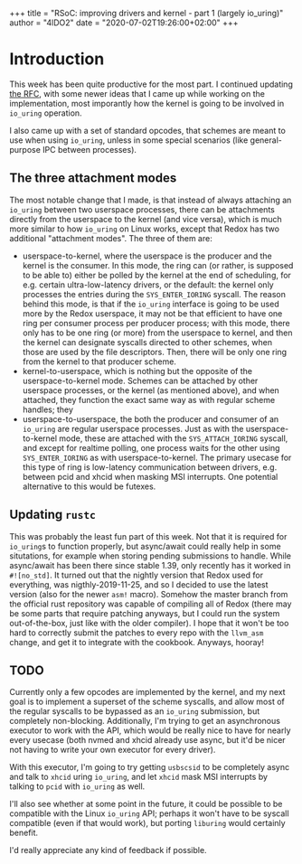 +++
title = "RSoC: improving drivers and kernel - part 1 (largely io_uring)"
author = "4lDO2"
date = "2020-07-02T19:26:00+02:00"
+++

# Introduction
This week has been quite productive for the most part. I continued updating
[the RFC](https://gitlab.redox-os.org/redox-os/rfcs/-/merge_requests/15), with
some newer ideas that I came up while working on the implementation, most
imporantly how the kernel is going to be involved in `io_uring` operation.

I also came up with a set of standard opcodes, that schemes are meant to use
when using `io_uring`, unless in some special scenarios (like general-purpose
IPC between processes).<!-- The opcodes at this point in time, can be found
[here](0.0.0.0).-->

## The three attachment modes
The most notable change that I made, is that instead of always attaching an
`io_uring` between two userspace processes, there can be attachments directly
from the userspace to the kernel (and vice versa), which is much more similar
to how `io_uring` on Linux works, except that Redox has two additional
"attachment modes".  The three of them are:

* userspace-to-kernel, where the userspace is the producer and the kernel is
  the consumer. In this mode, the ring can (or rather, is supposed to be able
  to) either be polled by the kernel at the end of scheduling, for e.g. certain
  ultra-low-latency drivers, or the default: the kernel only processes the
  entries during the `SYS_ENTER_IORING` syscall. The reason behind this mode,
  is that if the `io_uring` interface is going to be used more by the Redox
  userspace, it may not be that efficient to have one ring per consumer process
  per producer process; with this mode, there only has to be one ring (or more)
  from the userspace to kernel, and then the kernel can designate syscalls
  directed to other schemes, when those are used by the file descriptors. Then,
  there will be only one ring from the kernel to that producer scheme.
* kernel-to-userspace, which is nothing but the opposite of the
  userspace-to-kernel mode. Schemes can be attached by other userspace
  processes, or the kernel (as mentioned above), and when attached, they
  function the exact same way as with regular scheme handles; they
* userspace-to-userspace, the both the producer and consumer of an `io_uring`
  are regular userspace processes. Just as with the userspace-to-kernel mode,
  these are attached with the `SYS_ATTACH_IORING` syscall, and except for
  realtime polling, one process waits for the other using `SYS_ENTER_IORING` as
  with userspace-to-kernel. The primary usecase for this type of ring is
  low-latency communication between drivers, e.g. between pcid and xhcid when
  masking MSI interrupts. One potential alternative to this would be futexes.

## Updating `rustc`
This was probably the least fun part of this week. Not that it is required for
`io_uring`s to function properly, but async/await could really help in some
situtations, for example when storing pending submissions to handle. While
async/await has been there since stable 1.39, only recently has it worked in
`#![no_std]`. It turned out that the nightly version that Redox used for
everything, was nigthly-2019-11-25, and so I decided to use the latest version
(also for the newer `asm!` macro). Somehow the master branch from the official
rust repository was capable of compiling all of Redox (there may be some parts
that require patching anyways, but I could run the system out-of-the-box, just
like with the older compiler). I hope that it won't be too hard to correctly
submit the patches to every repo with the `llvm_asm` change, and get it to
integrate with the cookbook. Anyways, hooray!

## TODO
Currently only a few opcodes are implemented by the kernel, and my next goal is
to implement a superset of the scheme syscalls, and allow most of the regular
syscalls to be bypassed as an `io_uring` submission, but completely
non-blocking. Additionally, I'm trying to get an asynchronous executor to work
with the API, which would be really nice to have for nearly every usecase (both
nvmed and xhcid already use async, but it'd be nicer not having to write your
own executor for every driver).

With this executor, I'm going to try getting `usbscsid` to be completely async
and talk to `xhcid` uring `io_uring`, and let `xhcid` mask MSI interrupts by
talking to `pcid` with `io_uring` as well.

I'll also see whether at some point in the future, it could be possible to be
compatible with the Linux `io_uring` API; perhaps it won't have to be syscall
compatible (even if that would work), but porting `liburing` would certainly
benefit.

I'd really appreciate any kind of feedback if possible.
